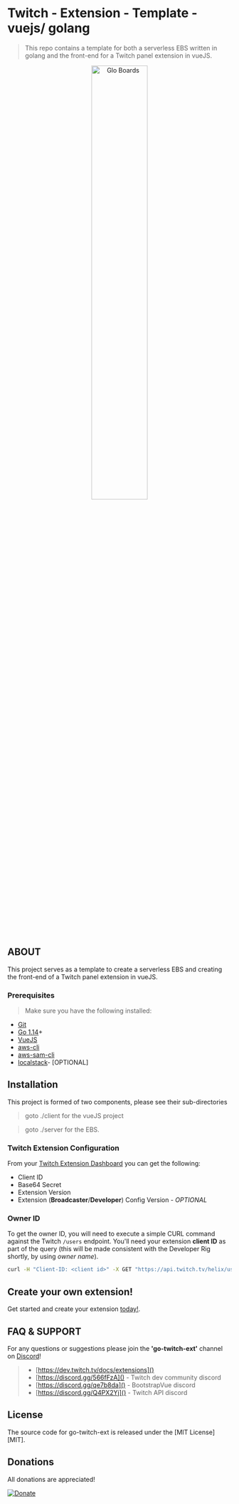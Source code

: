 # Twitch - Extension - Template - vuejs/ golang


[git]:      https://git-scm.com/
[golang]:   https://golang.org/
[discord]: https://discord.gg/Q4PX2Yj
[vue]: https://cli.vuejs.org/guide/installation.html
[dlv]:    https://github.com/go-delve/delve
[modules]: https://github.com/golang/go/wiki/Modules
[goLand]: https://www.jetbrains.com/go/
[golint]: https://github.com/golangci/golangci-lint
[aws-cli]: https://docs.aws.amazon.com/cli/latest/userguide/cli-chap-install.html
[aws-cli-config]: https://docs.aws.amazon.com/cli/latest/userguide/cli-chap-configure.html
[aws-sam-cli]: https://github.com/awslabs/aws-sam-cli
[localstack]: https://github.com/localstack/localstack

> This repo contains a template for both a serverless EBS written in golang and the front-end for a Twitch panel extension in vueJS.

<p align="center">
    <img align="center" src="https://vuejs.org/images/logo.png" width="50%" height="50%" title="Glo Boards">
</p>

## ABOUT

This project serves as a template to create a serverless EBS and creating the front-end of a Twitch panel extension in vueJS.



### Prerequisites
> Make sure you have the following installed:

- [Git][git]
- [Go 1.14][golang]+
- [VueJS][vue]
- [aws-cli][aws-cli]
- [aws-sam-cli][aws-sam-cli]
- [localstack][localstack]- [OPTIONAL]

## Installation
This project is formed of two components, please see their sub-directories
> goto ./client for the vueJS project

> goto ./server for the EBS.

### Twitch Extension Configuration
From your [Twitch Extension Dashboard](https://dev.twitch.tv/dashboard/extensions) you can get the following:
- Client ID
- Base64 Secret
- Extension Version
- Extension (**Broadcaster**/**Developer**) Config Version - *OPTIONAL*

### Owner ID
To get the owner ID, you will need to execute a simple CURL command against the Twitch `/users` endpoint. You'll need your extension <b>client ID</b> as part of the query (this will be made consistent with the Developer Rig shortly, by using _owner name_).

```bash
curl -H "Client-ID: <client id>" -X GET "https://api.twitch.tv/helix/users?login=<owner name>"
```
## Create your own extension!
Get started and create your extension [today!](https://dev.twitch.tv/extensions).

## FAQ & SUPPORT
For any questions or suggestions please join the **'go-twitch-ext'** channel on [Discord][discord]!
> - [https://dev.twitch.tv/docs/extensions]()
> - [https://discord.gg/566fFzA]() - Twitch dev community discord
> - [https://discord.gg/qe7b8da]() - BootstrapVue discord
> - [https://discord.gg/Q4PX2Yj]() - Twitch API discord


## License
The source code for go-twitch-ext is released under the [MIT License][MIT].

## Donations
All donations are appreciated!

[![Donate](https://img.shields.io/badge/Donate-PayPal-green.svg)](http://paypal.me/crazyjack12)
